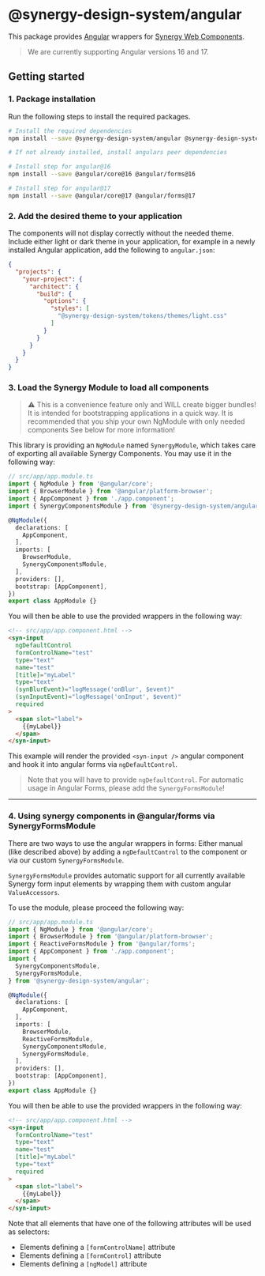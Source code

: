 # @synergy-design-system/angular

This package provides [Angular](https://angular.io/) wrappers for [Synergy Web Components](https://github.com/SickDesignSystem/synergy/tree/main/packages/components).

> We are currently supporting Angular versions 16 and 17.

## Getting started

### 1. Package installation

Run the following steps to install the required packages.

```bash
# Install the required dependencies
npm install --save @synergy-design-system/angular @synergy-design-system/components @synergy-design-system/tokens

# If not already installed, install angulars peer dependencies

# Install step for angular@16
npm install --save @angular/core@16 @angular/forms@16

# Install step for angular@17
npm install --save @angular/core@17 @angular/forms@17
```

### 2. Add the desired theme to your application

The components will not display correctly without the needed theme.
Include either light or dark theme in your application, for example in a newly installed Angular application, add the following to `angular.json`:

```json
{
  "projects": {
    "your-project": {
      "architect": {
        "build": {
          "options": {
            "styles": [
              "@synergy-design-system/tokens/themes/light.css"
            ]
          }
        }
      }
    }
  }
}
```

### 3. Load the Synergy Module to load all components

> ⚠️ This is a convenience feature only and WILL create bigger bundles!
> It is intended for bootstrapping applications in a quick way.
> It is recommended that you ship your own NgModule with only needed components
> See below for more information!

This library is providing an `NgModule` named `SynergyModule`, which takes care of exporting all available Synergy Components. You may use it in the following way:

```typescript
// src/app/app.module.ts
import { NgModule } from '@angular/core';
import { BrowserModule } from '@angular/platform-browser';
import { AppComponent } from './app.component';
import { SynergyComponentsModule } from '@synergy-design-system/angular';

@NgModule({
  declarations: [
    AppComponent,
  ],
  imports: [
    BrowserModule,
    SynergyComponentsModule,
  ],
  providers: [],
  bootstrap: [AppComponent],
})
export class AppModule {}
```

You will then be able to use the provided wrappers in the following way:

```html
<!-- src/app/app.component.html -->
<syn-input
  ngDefaultControl
  formControlName="test"
  type="text"
  name="test"
  [title]="myLabel"
  type="text"
  (synBlurEvent)="logMessage('onBlur', $event)"
  (synInputEvent)="logMessage('onInput', $event)"
  required
>
  <span slot="label">
    {{myLabel}}
  </span>
</syn-input>
```

This example will render the provided `<syn-input />` angular component and hook it into angular forms via `ngDefaultControl`.

> Note that you will have to provide `ngDefaultControl`. For automatic usage in Angular Forms, please add the `SynergyFormsModule`!

---

### 4. Using synergy components in @angular/forms via SynergyFormsModule

There are two ways to use the angular wrappers in forms: Either manual (like described above) by adding a `ngDefaultControl` to the component or via our custom `SynergyFormsModule`.

`SynergyFormsModule` provides automatic support for all currently available Synergy form input elements by wrapping them with custom angular `ValueAccessors`.

To use the module, please proceed the following way:

```typescript
// src/app/app.module.ts
import { NgModule } from '@angular/core';
import { BrowserModule } from '@angular/platform-browser';
import { ReactiveFormsModule } from '@angular/forms';
import { AppComponent } from './app.component';
import {
  SynergyComponentsModule,
  SynergyFormsModule,
} from '@synergy-design-system/angular';

@NgModule({
  declarations: [
    AppComponent,
  ],
  imports: [
    BrowserModule,
    ReactiveFormsModule,
    SynergyComponentsModule,
    SynergyFormsModule,
  ],
  providers: [],
  bootstrap: [AppComponent],
})
export class AppModule {}
```

You will then be able to use the provided wrappers in the following way:

```html
<!-- src/app/app.component.html -->
<syn-input
  formControlName="test"
  type="text"
  name="test"
  [title]="myLabel"
  type="text"
  required
>
  <span slot="label">
    {{myLabel}}
  </span>
</syn-input>
```

Note that all elements that have one of the following attributes will be used as selectors:

- Elements defining a `[formControlName]` attribute
- Elements defining a `[formControl]` attribute
- Elements defining a `[ngModel]` attribute
